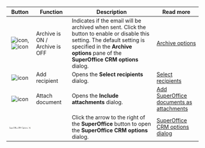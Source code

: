 <!-- markdownlint-disable-file MD041 -->
| Button | Function | Description |Read more |
|:-:|---|---|---|
| ![icon][img1],![icon][img2] | Archive is ON / Archive is OFF | Indicates if the email will be archived when sent. Click the button to enable or disable this setting. The default setting is specified in the **Archive options** pane of the **SuperOffice CRM options** dialog. | [Archive options][3] |
| ![icon][img3] | Add recipient | Opens the **Select recipients** dialog. | [Select recipients][4] |
| ![icon][img4] | Attach document | Opens the **Include attachments** dialog. | [Add SuperOffice documents as attachments][5] |
| ![icon][img5] | | Click the arrow to the right of the **SuperOffice** button to open the **SuperOffice CRM options** dialog. | [SuperOffice CRM options dialog][6] |

<!-- Referenced links -->
[3]: ../settings/default.md
[4]: ../select-recipients.md
[5]: ../add-attachment.md
[6]: ../settings/index.md

<!-- referenced images -->
[img1]: ../../../../../media/icons/mail-link/archive-is-on.png
[img2]: ../../../../../media/icons/mail-link/archive-is-off.png
[img3]: ../../../../../media/icons/mail-link/add-recipient.png
[img4]: ../../../../../media/icons/mail-link/add-document.png
[img5]: ../media/superoffice-button.png

